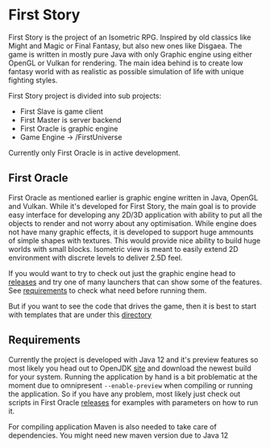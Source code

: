 # First Story
First Story is the project of an Isometric RPG. 
Inspired by old classics like Might and Magic or Final Fantasy, but also new ones like Disgaea.
The game is written in mostly pure Java with only Graphic engine using either OpenGL or Vulkan for rendering.
The main idea behind is to create low fantasy world with as realistic as possible simulation of life with unique fighting styles. 


First Story project is divided into sub projects:
+ First Slave is game client
+ First Master is server backend
+ First Oracle is graphic engine
+ Game Engine -> /FirstUniverse

Currently only First Oracle is in active development.

## First Oracle 
First Oracle as mentioned earlier is graphic engine written in Java, OpenGL and Vulkan.
While it's developed for First Story, 
the main goal is to provide easy interface for developing any 2D/3D application
with ability to put all the objects to render and not worry about any optimisation.
While engine does not have many graphic effects, it is developed to support huge ammounts of simple shapes with textures. 
This would provide nice ability to build huge worlds with small blocks.
Isometric view is meant to easily extend 2D environment with discrete levels to deliver 2.5D feel.

If you would want to try to check out just the graphic engine head to [releases](FirstOracle/release)
and try one of many launchers that can show some of the features. 
See [requirements](##Requirements) to check what need before running them.

But if you want to see the code that drives the game, then it is best to start with templates that are under this 
[directory](FirstOracle\FirstOracle-Engine\src\main\java\com\firststory\firstoracle\templates)

## Requirements
Currently the project is developed with Java 12 and it's preview features so most likely you head out to
OpenJDK [site](https://jdk.java.net/12/) and download the newest build for your system. 
Running the application by hand is a bit problematic at the moment 
due to omnipresent `--enable-preview` when compiling or running the application.
So if you have any problem, most likely just check out scripts in First Oracle [releases](FirstOracle/release)
for examples with parameters on how to run it.

For compiling application Maven is also needed to take care of dependencies. You might need new maven version due to Java 12


